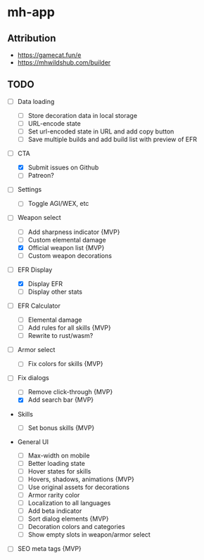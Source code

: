 # mh-app

## Attribution

- https://gamecat.fun/e
- https://mhwildshub.com/builder

## TODO

- [ ] Data loading

    - [ ] Store decoration data in local storage
    - [ ] URL-encode state
    - [ ] Set url-encoded state in URL and add copy button
    - [ ] Save multiple builds and add build list with preview of EFR

- [ ] CTA

    - [x] Submit issues on Github
    - [ ] Patreon?

- [ ] Settings

    - [ ] Toggle AGI/WEX, etc

- [ ] Weapon select

    - [ ] Add sharpness indicator {MVP}
    - [ ] Custom elemental damage
    - [x] Official weapon list {MVP}
    - [ ] Custom weapon decorations

- [ ] EFR Display

    - [x] Display EFR
    - [ ] Display other stats

- [ ] EFR Calculator

    - [ ] Elemental damage
    - [ ] Add rules for all skills {MVP}
    - [ ] Rewrite to rust/wasm?

- [ ] Armor select

    - [ ] Fix colors for skills {MVP}

- [ ] Fix dialogs

    - [ ] Remove click-through {MVP}
    - [x] Add search bar {MVP}

- Skills

    - [ ] Set bonus skills {MVP}

- General UI
    - [ ] Max-width on mobile
    - [ ] Better loading state
    - [ ] Hover states for skills
    - [ ] Hovers, shadows, animations {MVP}
    - [ ] Use original assets for decorations
    - [ ] Armor rarity color
    - [ ] Localization to all languages
    - [ ] Add beta indicator
    - [ ] Sort dialog elements {MVP}
    - [ ] Decoration colors and categories
    - [ ] Show empty slots in weapon/armor select

- [ ] SEO meta tags {MVP}
